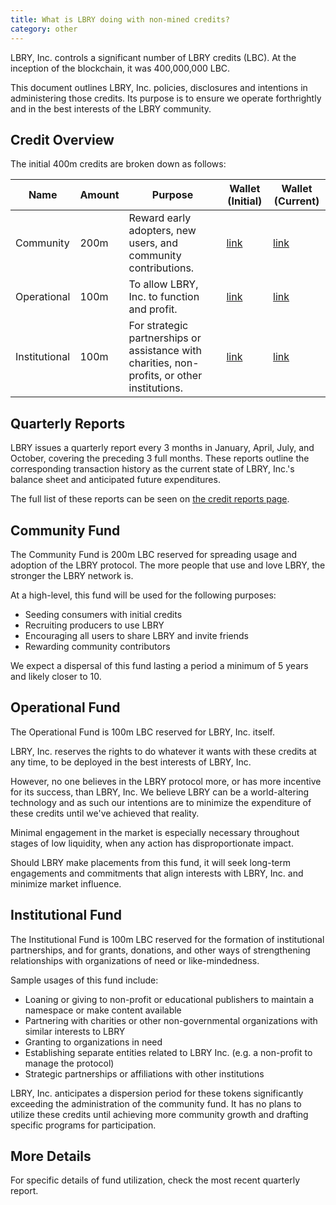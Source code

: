```yaml
---
title: What is LBRY doing with non-mined credits?
category: other
---
```


LBRY, Inc. controls a significant number of LBRY credits (LBC). At the inception of the blockchain, it was 400,000,000 LBC.

This document outlines LBRY, Inc. policies, disclosures and intentions in administering those credits. Its purpose is to ensure we operate forthrightly and in the best interests of the LBRY community.

## Credit Overview

The initial 400m credits are broken down as follows:

| Name | Amount | Purpose | Wallet (Initial) | Wallet (Current) |
| ---- | ------ | ---------------- | -------- | -------- |
| Community | 200m |  Reward early adopters, new users, and community contributions. | [link](https://explorer.lbry.io/address/rRmURzvpHTysU4xUSp9CXeosBTbYfKs7n5) | [link](https://explorer.lbry.io/address/rFLUohPG4tP3gZHYoyhvADCtrDMiaYb7Qd) |
| Operational | 100m | To allow LBRY, Inc. to function and profit. | [link](https://explorer.lbry.io/address/rTZF9RvfkLJ6hwCwERwFd7dppRMeddKjpe) |[link](https://explorer.lbry.io/address/r9PGXsejVJb9ZfMf3QVdDEJCzxkd9JLxzL) |
| Institutional | 100m |  For strategic partnerships or assistance with charities, non-profits, or other institutions. | [link](https://explorer.lbry.io/address/rVRMmGLZenVXpT1NwYMGcnwFc642kEgWTV) | [link](https://explorer.lbry.io/address/r9srwX7DEN7Mex3a8oR1mKSqQmLBizoJvi) |

## Quarterly Reports

LBRY issues a quarterly report every 3 months in January, April, July, and October, covering the preceding 3 full months. These reports outline the corresponding transaction history as the current state of LBRY, Inc.'s balance sheet and anticipated future expenditures.

The full list of these reports can be seen on [the credit reports page](https://lbry.io/credit-reports).

## Community Fund

The Community Fund is 200m LBC reserved for spreading usage and adoption of the LBRY protocol. The more people that use and love LBRY, the stronger the LBRY network is.

At a high-level, this fund will be used for the following purposes:

- Seeding consumers with initial credits
- Recruiting producers to use LBRY
- Encouraging all users to share LBRY and invite friends
- Rewarding community contributors

We expect a dispersal of this fund lasting a period a minimum of 5 years and likely closer to 10.

## Operational Fund

The Operational Fund is 100m LBC reserved for LBRY, Inc. itself.

LBRY, Inc. reserves the rights to do whatever it wants with these credits at any time, to be deployed in the best interests of LBRY, Inc.

However, no one believes in the LBRY protocol more, or has more incentive for its success, than LBRY, Inc. We believe LBRY can be a world-altering technology and as such our intentions are to minimize the expenditure of these credits until we've achieved that reality.

Minimal engagement in the market is especially necessary throughout stages of low liquidity, when any action has disproportionate impact.

Should LBRY make placements from this fund, it will seek long-term engagements and commitments that align interests with LBRY, Inc. and minimize market influence.

## Institutional Fund

The Institutional Fund is 100m LBC reserved for the formation of institutional partnerships, and for grants, donations, and other ways of strengthening relationships with organizations of need or like-mindedness.

Sample usages of this fund include:

- Loaning or giving to non-profit or educational publishers to maintain a namespace or make content available
- Partnering with charities or other non-governmental organizations with similar interests to LBRY
- Granting to organizations in need
- Establishing separate entities related to LBRY Inc. (e.g. a non-profit to manage the protocol)
- Strategic partnerships or affiliations with other institutions

LBRY, Inc. anticipates a dispersion period for these tokens significantly exceeding the administration of the community fund. It has no plans to utilize these credits until achieving more community growth and drafting specific programs for participation.

## More Details

For specific details of fund utilization, check the most recent quarterly report.
